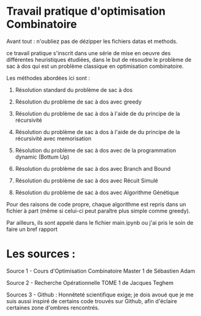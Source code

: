 # Travail pratique d'optimisation Combinatoire

Avant tout : n'oubliez pas de dézipper les fichiers datas et methods.

ce travail pratique s'inscrit dans une série de mise en oeuvre des différentes heuristiques étudiées, 
dans le but de résoudre le problème de sac à dos qui est un problème classique en optimisation combinatoire.

Les méthodes abordées ici sont :

1) Résolution standard du problème de sac à dos 

2) Résolution du problème de sac à dos avec greedy

3) Résolution du problème de sac à dos à l'aide de du principe de la récursivité

4) Résolution du problème de sac à dos à l'aide de du principe de la récursivité avec memorisation

5) Résolution du problème de sac à dos avec de la programmation dynamic (Bottum Up)

6) Résolution du problème de sac à dos avec Branch and Bound

7) Résolution du problème de sac à dos avec Récuit Simulé

8) Résolution du problème de sac à dos avec Algorithme Génétique


Pour des raisons de code propre, chaque algorithme est repris dans un fichier à part (même si celui-ci peut paraître plus simple comme greedy).

Par ailleurs, ils sont appelé dans le fichier main.ipynb ou j'ai pris le soin de faire un bref rapport

# Les sources :

Source 1 - Cours d'Optimisation Combinatoire Master 1 de Sébastien Adam

Source 2 - Recherche Opérationnelle TOME 1 de Jacques Teghem

Sources 3 - Github : Honnêteté scientifique exige; je dois avoué que je me suis aussi inspiré de certains code trouvés sur Github, 
afin d'éclaire certaines zone d'ombres rencontrés.

